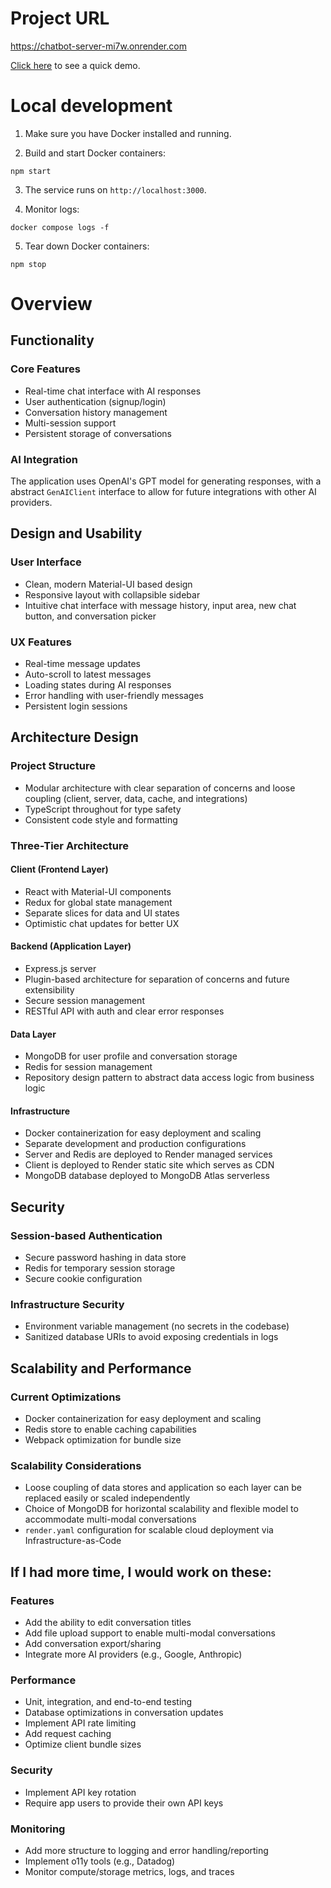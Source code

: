 # Project URL

https://chatbot-server-mi7w.onrender.com

[Click here](https://www.loom.com/share/03533e70f01742759eae725439a4eaeb?sid=af205a46-37d8-4b65-91f5-02c66670509c) to see a quick demo.


# Local development

1. Make sure you have Docker installed and running.

2. Build and start Docker containers:

```
npm start
```

3. The service runs on `http://localhost:3000`.

4. Monitor logs:

```
docker compose logs -f
```

5. Tear down Docker containers:

```
npm stop
```

# Overview

## Functionality

### Core Features

- Real-time chat interface with AI responses
- User authentication (signup/login)
- Conversation history management
- Multi-session support
- Persistent storage of conversations

### AI Integration

The application uses OpenAI's GPT model for generating responses, with a abstract `GenAIClient` interface to allow for future integrations with other AI providers.

## Design and Usability

### User Interface

- Clean, modern Material-UI based design
- Responsive layout with collapsible sidebar
- Intuitive chat interface with message history, input area, new chat button, and conversation picker

### UX Features

- Real-time message updates
- Auto-scroll to latest messages
- Loading states during AI responses
- Error handling with user-friendly messages
- Persistent login sessions

## Architecture Design

### Project Structure

- Modular architecture with clear separation of concerns and loose coupling (client, server, data, cache, and integrations)
- TypeScript throughout for type safety
- Consistent code style and formatting

### Three-Tier Architecture

#### Client (Frontend Layer)

- React with Material-UI components
- Redux for global state management
- Separate slices for data and UI states
- Optimistic chat updates for better UX

#### Backend (Application Layer)

- Express.js server
- Plugin-based architecture for separation of concerns and future extensibility
- Secure session management
- RESTful API with auth and clear error responses

#### Data Layer

- MongoDB for user profile and conversation storage
- Redis for session management
- Repository design pattern to abstract data access logic from business logic

#### Infrastructure

- Docker containerization for easy deployment and scaling
- Separate development and production configurations
- Server and Redis are deployed to Render managed services
- Client is deployed to Render static site which serves as CDN
- MongoDB database deployed to MongoDB Atlas serverless

## Security

### Session-based Authentication

- Secure password hashing in data store
- Redis for temporary session storage
- Secure cookie configuration

### Infrastructure Security

- Environment variable management (no secrets in the codebase)
- Sanitized database URIs to avoid exposing credentials in logs

## Scalability and Performance

### Current Optimizations

- Docker containerization for easy deployment and scaling
- Redis store to enable caching capabilities
- Webpack optimization for bundle size

### Scalability Considerations

- Loose coupling of data stores and application so each layer can be replaced easily or scaled independently
- Choice of MongoDB for horizontal scalability and flexible model to accommodate multi-modal conversations
- `render.yaml` configuration for scalable cloud deployment via Infrastructure-as-Code

## If I had more time, I would work on these:

### Features

- Add the ability to edit conversation titles
- Add file upload support to enable multi-modal conversations
- Add conversation export/sharing
- Integrate more AI providers (e.g., Google, Anthropic)

### Performance

- Unit, integration, and end-to-end testing
- Database optimizations in conversation updates
- Implement API rate limiting
- Add request caching
- Optimize client bundle sizes

### Security

- Implement API key rotation
- Require app users to provide their own API keys

### Monitoring

- Add more structure to logging and error handling/reporting
- Implement o11y tools (e.g., Datadog)
- Monitor compute/storage metrics, logs, and traces

